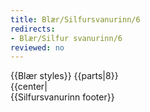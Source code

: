 ```yaml
---
title: Blær/Silfursvanurinn/6
redirects:
- Blær/Silfur svanurinn/6
reviewed: no
---
```

<vocabulary>
</vocabulary>
{{Blær styles}}
{{parts|8}}
<div class="book" data-translate=true data-audio-file="Silfur_svanurinn_06-6.mp3">
{{center|<Audio src="Silfur_svanurinn_06-6.mp3"/>}}

<div class="blaer article">

<div class="article-entry">
  <div class="images-two-up">
    <div class="image-box image-box-half">
      <Image src="Blær_–_Silfur_svanurinn_58842.jpeg"/>
    </div>
    <div class="image-box image-box-half">
      <Image src="Blær_–_Silfur_svanurinn_13555.jpeg"/>
    </div>
  </div>

  <div class="text">
    <div class="p"><strong data-translate=no data-no-audio=true>Sigga:</strong><strong data-translate=no data-no-audio=true>&nbsp;</strong>Gígja, barnabarnið mitt, gaf mér þennan varalit, hún veit hvað mér finnst gaman að mála mig.<br></div>
    <div class="p">
      <strong data-translate=no data-no-audio=true>Birna:</strong> Hvernig er lífið eftir að þú hættir að vinna?</div>
    <div class="p">
      <strong data-translate=no data-no-audio=true>Sigga:</strong> Bara mjög skemmtilegt. Sumum finnst það ægilega leiðinlegt en það hljóta að vera þau sem hafa bara haft vinnuna sem áhugamál, skilurðu. Sko, mín vinna var alveg dásamleg, hún var skemmtileg. Ég saknaði hennar en leiðist ekkert
      núna. Yngvi var hættur að vinna fjórum árum á undan mér og beið bara eftir því að ég hætti. Við erum búin að vera í gönguhópi í 30 ár og fara um allt Ísland og víða í útlöndum. Svo erum við í sundi. Ég fór ekki að synda daglega fyrr en ég hætti
      að vinna. Þar eigum við góðan vinahóp líka. Við erum búin að gera heilmargt saman og ég get ekki hugsað mér að vera án þessara vina.</div>
    <div class="p"><strong data-translate=no data-no-audio=true>Birna:</strong> Og mætið þið þá í sund á hverjum degi?&nbsp;</div>
    <div class="p"><strong data-translate=no data-no-audio=true>Sigga:</strong> Já já, við mætum á hverjum degi og um helgar líka.</div>
    <div class="p"><strong data-translate=no data-no-audio=true>Birna:</strong> Alltaf á sama tíma?</div>
    <div class="p"><strong data-translate=no data-no-audio=true>Sigga:</strong> Já yfirleitt alltaf milli átta og hálf níu.</div>
    <div class="p"><strong data-translate=no data-no-audio=true>Birna:</strong> Í Suðurbæjarlaug?</div>
    <div class="p"><strong data-translate=no data-no-audio=true>Sigga:</strong> Já og í allar laugar. Ef við erum úti á landi förum við í laugarnar þar. Bara þar sem við erum hverju sinni.</div>
    <div class="p"><strong data-translate=no data-no-audio=true>Birna:</strong> Er þá verið að ræða heimsmálin í pottinum?&nbsp;</div>
    <div class="p"><strong data-translate=no data-no-audio=true>Sigga:</strong> Já já við reyndar fíflumst mikið sem okkur þykir voðalega skemmtilegt.</div>
    <div class="p"><strong data-translate=no data-no-audio=true>Birna:</strong> Hvernig þá?&nbsp;</div>
    <div class="p"><strong data-translate=no data-no-audio=true>Sigga:</strong> Þeir eru nú þrír þarna sem titla sig Bakkabræður og svo er ein í hópnum mamma þeirra, í kringum þetta spinnst algjör þvæla.&nbsp;</div>
  </div>

</div>

</div>

</div>
{{Silfursvanurinn footer}}
